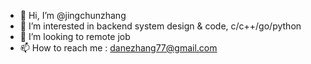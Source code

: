 - 👋 Hi, I’m @jingchunzhang
- 👀 I’m interested in backend system design & code, c/c++/go/python
- 💞️ I’m looking to remote job
- 📫 How to reach me : danezhang77@gmail.com

<!---
jingchunzhang/jingchunzhang is a ✨ special ✨ repository because its `README.md` (this file) appears on your GitHub profile.
You can click the Preview link to take a look at your changes.
--->
